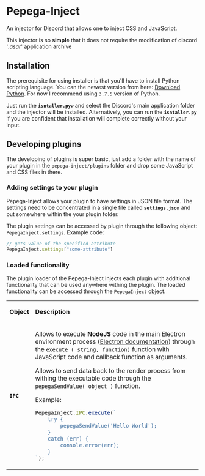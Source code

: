 # Pepega-Inject

An injector for Discord that allows one to inject CSS and JavaScript.

This injector is so **simple** that it does not require the modification of discord '*.asar*' application archive

## Installation

The prerequisite for using installer is that you'll have to install Python scripting language. You can the newest version from here: [Download Python](https://www.python.org/downloads/). For now I recommend using ``3.7.5`` version of Python.

Just run the **``isntaller.pyw``** and select the Discord's main application folder and the injector will be installed. Alternatively, you can run the **``isntaller.py``** if you are confident that installation will complete correctly without your input.

## Developing plugins

The developing of plugins is super basic, just add a folder with the name of your plugin in the ``pepega-inject/plugins`` folder and drop some JavaScript and CSS files in there.

### Adding settings to your plugin

Pepega-Inject allows your plugin to have settings in JSON file format. The settings need to be concentrated in a single file called **``settings.json``** and put somewhere within the your plugin folder.

The plugin settings can be accessed by plugin through the following object: ``PepegaInject.settings``. Example code:
```JavaScript
// gets value of the specified attribute 
PepegaInject.settings["some-attribute"]
```
### Loaded functionality

The plugin loader of the Pepega-Inject injects each plugin with additional functionality that can be used anywhere withing the plugin. The loaded functionality can be accessed through the ``PepegaInject`` object.
<table>
<tr>
<td>

**Object**

</td>
<td>

**Description**

</td>
</tr>
<tr>
<td>

**``IPC``**

</td>
<td>

Allows to execute **NodeJS** code in the main Electron environment process ([Electron documentation](https://www.electronjs.org/docs/api/ipc-renderer)) through the ``execute ( string, function)`` function with JavaScript code and callback function as arguments.

Allows to send data back to the render process from withing the executable code through the ``pepegaSendValue( object )`` function.

Example:
```JavaScript
PepegaInject.IPC.execute(`
    try {
        pepegaSendValue('Hello World');
    }
    catch (err) {
        console.error(err);
    }
`);
```

</td>
</tr>
</table>